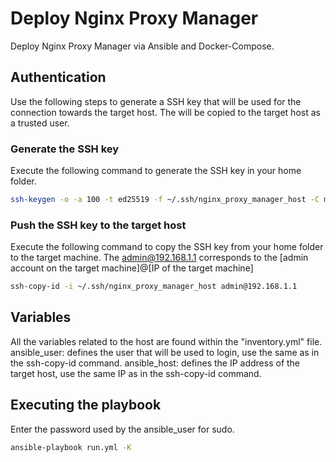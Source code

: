 # Deploy Nginx Proxy Manager

Deploy Nginx Proxy Manager via Ansible and Docker-Compose.

## Authentication
Use the following steps to generate a SSH key that will be used for the connection towards the target host.
The will be copied to the target host as a trusted user.

### Generate the SSH key
Execute the following command to generate the SSH key in your home folder.
```bash
ssh-keygen -o -a 100 -t ed25519 -f ~/.ssh/nginx_proxy_manager_host -C me@me.com
```

### Push the SSH key to the target host
Execute the following command to copy the SSH key from your home folder to the target machine.
The admin@192.168.1.1 corresponds to the [admin account on the target machine]@[IP of the target machine]
```bash
ssh-copy-id -i ~/.ssh/nginx_proxy_manager_host admin@192.168.1.1
```

## Variables
All the variables related to the host are found within the "inventory.yml" file.
ansible_user: defines the user that will be used to login, use the same as in the ssh-copy-id command.
ansible_host: defines the IP address of the target host, use the same IP as in the ssh-copy-id command.

## Executing the playbook
Enter the password used by the ansible_user for sudo.
```bash
ansible-playbook run.yml -K
```
